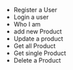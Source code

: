 - Register a User
- Login a user
- Who I am
- add new Product 
- Update a product
- Get all Product
- Get single Product
- Delete a Product